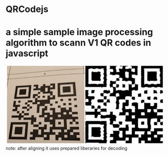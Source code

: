 # QRCodejs
# a simple sample image processing algorithm to scann V1 QR codes in javascript

![sample result](sample.png)  
note: after aligning it uses prepared liberaries for decoding
